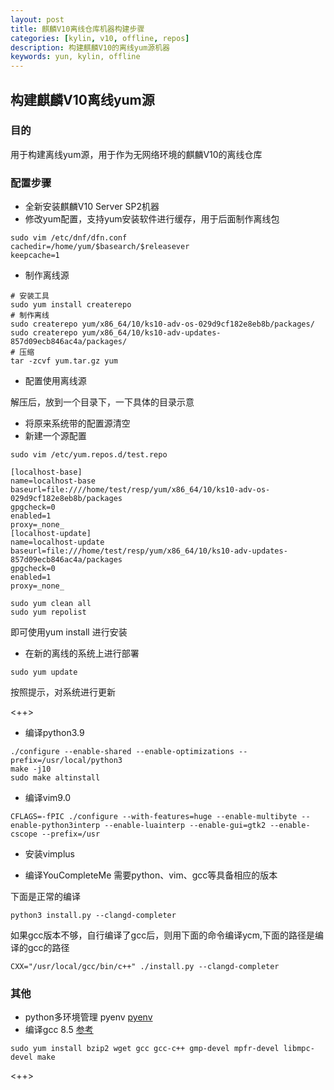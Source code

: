 ```yaml
---
layout: post
title: 麒麟V10离线仓库机器构建步骤
categories: [kylin, v10, offline, repos]
description: 构建麒麟V10的离线yum源机器
keywords: yun, kylin, offline
---
```


## 构建麒麟V10离线yum源
### 目的
用于构建离线yum源，用于作为无网络环境的麒麟V10的离线仓库
### 配置步骤
* 全新安装麒麟V10 Server SP2机器
* 修改yum配置，支持yum安装软件进行缓存，用于后面制作离线包
```shell
sudo vim /etc/dnf/dfn.conf
cachedir=/home/yum/$basearch/$releasever
keepcache=1
```
* 制作离线源
```shell
# 安装工具
sudo yum install createrepo
# 制作离线
sudo createrepo yum/x86_64/10/ks10-adv-os-029d9cf182e8eb8b/packages/
sudo createrepo yum/x86_64/10/ks10-adv-updates-857d09ecb846ac4a/packages/
# 压缩
tar -zcvf yum.tar.gz yum
```
* 配置使用离线源

解压后，放到一个目录下，一下具体的目录示意
  * 将原来系统带的配置源清空
  * 新建一个源配置
```shell
sudo vim /etc/yum.repos.d/test.repo

[localhost-base]
name=localhost-base
baseurl=file:////home/test/resp/yum/x86_64/10/ks10-adv-os-029d9cf182e8eb8b/packages
gpgcheck=0
enabled=1
proxy=_none_
[localhost-update]
name=localhost-update
baseurl=file:///home/test/resp/yum/x86_64/10/ks10-adv-updates-857d09ecb846ac4a/packages
gpgcheck=0
enabled=1
proxy=_none_
```
```shell
sudo yum clean all
sudo yum repolist
```

即可使用yum install 进行安装

* 在新的离线的系统上进行部署
```shell
sudo yum update
```
按照提示，对系统进行更新

<++>


* 编译python3.9
```shell
./configure --enable-shared --enable-optimizations --prefix=/usr/local/python3
make -j10
sudo make altinstall
```

* 编译vim9.0
```shell
CFLAGS=-fPIC ./configure --with-features=huge --enable-multibyte --enable-python3interp --enable-luainterp --enable-gui=gtk2 --enable-cscope --prefix=/usr
```

* 安装vimplus

* 编译YouCompleteMe
需要python、vim、gcc等具备相应的版本

下面是正常的编译
```shell
python3 install.py --clangd-completer
```

如果gcc版本不够，自行编译了gcc后，则用下面的命令编译ycm,下面的路径是编译的gcc的路径
```shell
CXX="/usr/local/gcc/bin/c++" ./install.py --clangd-completer
```

### 其他
* python多环境管理 pyenv [pyenv](https://blog.51cto.com/yangxingzhen/5980290) 
* 编译gcc 8.5 [参考](https://blog.csdn.net/ShenSeKyun/article/details/126280142?utm_medium=distribute.pc_relevant.none-task-blog-2~default~baidujs_baidulandingword~default-0-126280142-blog-132343133.235^v38^pc_relevant_anti_t3&spm=1001.2101.3001.4242.1&utm_relevant_index=3) 

```shell
sudo yum install bzip2 wget gcc gcc-c++ gmp-devel mpfr-devel libmpc-devel make
```

<++>
